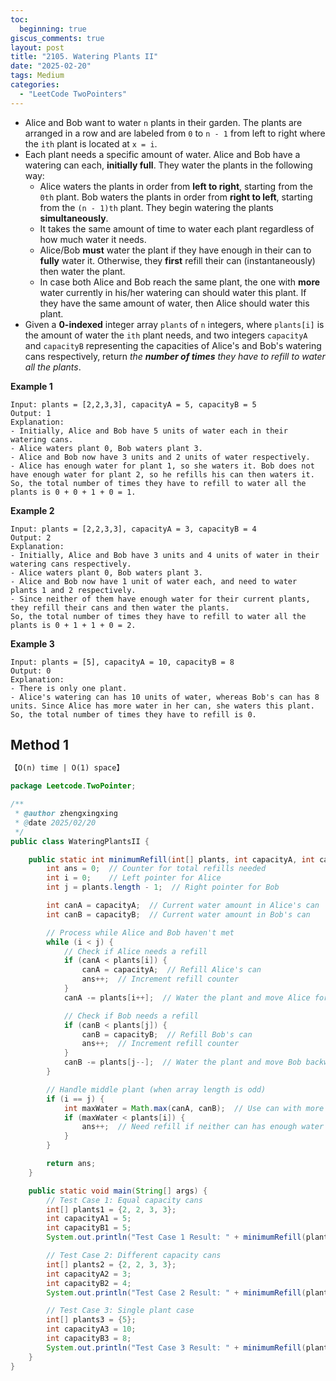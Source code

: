 ```yaml
---
toc:
  beginning: true
giscus_comments: true
layout: post
title: "2105. Watering Plants II"
date: "2025-02-20"
tags: Medium
categories:
  - "LeetCode TwoPointers"
---
```


- Alice and Bob want to water `n` plants in their garden. The plants are arranged in a row and are labeled from `0` to `n - 1` from left to right where the `ith` plant is located at `x = i`.
- Each plant needs a specific amount of water. Alice and Bob have a watering can each, **initially full**. They water the plants in the following way:
  - Alice waters the plants in order from **left to right**, starting from the `0th` plant. Bob waters the plants in order from **right to left**, starting from the `(n - 1)th` plant. They begin watering the plants **simultaneously**.
  - It takes the same amount of time to water each plant regardless of how much water it needs.
  - Alice/Bob **must** water the plant if they have enough in their can to **fully** water it. Otherwise, they **first** refill their can (instantaneously) then water the plant.
  - In case both Alice and Bob reach the same plant, the one with **more** water currently in his/her watering can should water this plant. If they have the same amount of water, then Alice should water this plant.
- Given a **0-indexed** integer array `plants` of `n` integers, where `plants[i]` is the amount of water the `ith` plant needs, and two integers `capacityA` and `capacityB` representing the capacities of Alice's and Bob's watering cans respectively, return *the **number of times** they have to refill to water all the plants*.

**Example 1**

```
Input: plants = [2,2,3,3], capacityA = 5, capacityB = 5
Output: 1
Explanation:
- Initially, Alice and Bob have 5 units of water each in their watering cans.
- Alice waters plant 0, Bob waters plant 3.
- Alice and Bob now have 3 units and 2 units of water respectively.
- Alice has enough water for plant 1, so she waters it. Bob does not have enough water for plant 2, so he refills his can then waters it.
So, the total number of times they have to refill to water all the plants is 0 + 0 + 1 + 0 = 1.
```

**Example 2**

```
Input: plants = [2,2,3,3], capacityA = 3, capacityB = 4
Output: 2
Explanation:
- Initially, Alice and Bob have 3 units and 4 units of water in their watering cans respectively.
- Alice waters plant 0, Bob waters plant 3.
- Alice and Bob now have 1 unit of water each, and need to water plants 1 and 2 respectively.
- Since neither of them have enough water for their current plants, they refill their cans and then water the plants.
So, the total number of times they have to refill to water all the plants is 0 + 1 + 1 + 0 = 2.
```

**Example 3**

```
Input: plants = [5], capacityA = 10, capacityB = 8
Output: 0
Explanation:
- There is only one plant.
- Alice's watering can has 10 units of water, whereas Bob's can has 8 units. Since Alice has more water in her can, she waters this plant.
So, the total number of times they have to refill is 0.
```

## Method 1

```tex
【O(n) time | O(1) space】
```

```java
package Leetcode.TwoPointer;

/**
 * @author zhengxingxing
 * @date 2025/02/20
 */
public class WateringPlantsII {

    public static int minimumRefill(int[] plants, int capacityA, int capacityB) {
        int ans = 0;  // Counter for total refills needed
        int i = 0;    // Left pointer for Alice
        int j = plants.length - 1;  // Right pointer for Bob

        int canA = capacityA;  // Current water amount in Alice's can
        int canB = capacityB;  // Current water amount in Bob's can

        // Process while Alice and Bob haven't met
        while (i < j) {
            // Check if Alice needs a refill
            if (canA < plants[i]) {
                canA = capacityA;  // Refill Alice's can
                ans++;  // Increment refill counter
            }
            canA -= plants[i++];  // Water the plant and move Alice forward

            // Check if Bob needs a refill
            if (canB < plants[j]) {
                canB = capacityB;  // Refill Bob's can
                ans++;  // Increment refill counter
            }
            canB -= plants[j--];  // Water the plant and move Bob backward
        }

        // Handle middle plant (when array length is odd)
        if (i == j) {
            int maxWater = Math.max(canA, canB);  // Use can with more water
            if (maxWater < plants[i]) {
                ans++;  // Need refill if neither can has enough water
            }
        }

        return ans;
    }

    public static void main(String[] args) {
        // Test Case 1: Equal capacity cans
        int[] plants1 = {2, 2, 3, 3};
        int capacityA1 = 5;
        int capacityB1 = 5;
        System.out.println("Test Case 1 Result: " + minimumRefill(plants1, capacityA1, capacityB1)); // Expected: 1

        // Test Case 2: Different capacity cans
        int[] plants2 = {2, 2, 3, 3};
        int capacityA2 = 3;
        int capacityB2 = 4;
        System.out.println("Test Case 2 Result: " + minimumRefill(plants2, capacityA2, capacityB2)); // Expected: 2

        // Test Case 3: Single plant case
        int[] plants3 = {5};
        int capacityA3 = 10;
        int capacityB3 = 8;
        System.out.println("Test Case 3 Result: " + minimumRefill(plants3, capacityA3, capacityB3)); // Expected: 0
    }
}

```





